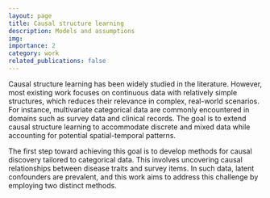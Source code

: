 ```yaml
---
layout: page
title: Causal structure learning
description: Models and assumptions
img:
importance: 2
category: work
related_publications: false
---
```


Causal structure learning has been widely studied in the literature. However, most existing work focuses on continuous data with relatively simple structures, which reduces their relevance in complex, real-world scenarios. For instance, multivariate categorical data are commonly encountered in domains such as survey data and clinical records. The goal is to extend causal structure learning to accommodate discrete and mixed data while accounting for potential spatial-temporal patterns.

The first step toward achieving this goal is to develop methods for causal discovery tailored to categorical data. This involves uncovering causal relationships between disease traits and survey items. In such data, latent confounders are prevalent, and this work aims to address this challenge by employing two distinct methods.
